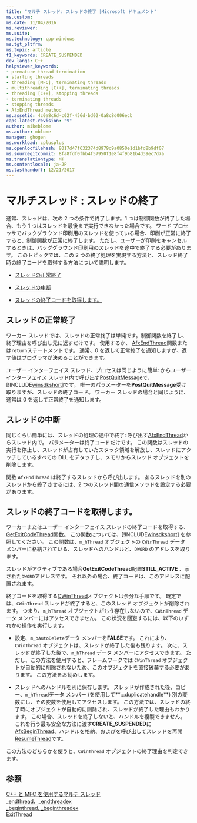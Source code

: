 ```yaml
---
title: "マルチ スレッド: スレッドの終了 |Microsoft ドキュメント"
ms.custom: 
ms.date: 11/04/2016
ms.reviewer: 
ms.suite: 
ms.technology: cpp-windows
ms.tgt_pltfrm: 
ms.topic: article
f1_keywords: CREATE_SUSPENDED
dev_langs: C++
helpviewer_keywords:
- premature thread termination
- starting threads
- threading [MFC], terminating threads
- multithreading [C++], terminating threads
- threading [C++], stopping threads
- terminating threads
- stopping threads
- AfxEndThread method
ms.assetid: 4c0a8c6d-c02f-456d-bd02-0a8c8d006ecb
caps.latest.revision: "9"
author: mikeblome
ms.author: mblome
manager: ghogen
ms.workload: cplusplus
ms.openlocfilehash: 8017d47f632374d8979d9a0850e1d1bfd8b9df07
ms.sourcegitcommit: 8fa8fdf0fbb4f57950f1e8f4f9b81b4d39ec7d7a
ms.translationtype: MT
ms.contentlocale: ja-JP
ms.lasthandoff: 12/21/2017
---
```

# <a name="multithreading-terminating-threads"></a>マルチスレッド : スレッドの終了
通常、スレッドは、次の 2 つの条件で終了します。1 つは制御関数が終了した場合、もう 1 つはスレッドを最後まで実行できなかった場合です。 ワード プロセッサでバックグラウンド印刷用のスレッドを使っている場合、印刷が正常に終了すると、制御関数が正常に終了します。 ただし、ユーザーが印刷をキャンセルするときは、バッググラウンド印刷用のスレッドを途中で終了する必要があります。 このトピックでは、この 2 つの終了処理を実現する方法と、スレッド終了時の終了コードを取得する方法について説明します。  
  
-   [スレッドの正常終了](#_core_normal_thread_termination)  
  
-   [スレッドの中断](#_core_premature_thread_termination)  
  
-   [スレッドの終了コードを取得します。](#_core_retrieving_the_exit_code_of_a_thread)  
  
##  <a name="_core_normal_thread_termination"></a>スレッドの正常終了  
 ワーカー スレッドでは、スレッドの正常終了は単純です。制御関数を終了し、終了理由を呼び出し元に返すだけです。 使用するか、 [AfxEndThread](../mfc/reference/application-information-and-management.md#afxendthread)関数または`return`ステートメントです。 通常、0 を返して正常終了を通知しますが、返す値はプログラマが決めることができます。  
  
 ユーザー インターフェイス スレッド、プロセスは同じように簡単: からユーザー インターフェイス スレッド内で呼び出す[PostQuitMessage](http://msdn.microsoft.com/library/windows/desktop/ms644945)で、[!INCLUDE[winsdkshort](../atl-mfc-shared/reference/includes/winsdkshort_md.md)]です。 唯一のパラメーターを**PostQuitMessage**受け取りますが、スレッドの終了コード。 ワーカー スレッドの場合と同じように、通常は 0 を返して正常終了を通知します。  
  
##  <a name="_core_premature_thread_termination"></a>スレッドの中断  
 同じくらい簡単には、スレッドの処理の途中で終了: 呼び出す[AfxEndThread](../mfc/reference/application-information-and-management.md#afxendthread)からスレッド内で。 パラメーターは終了コードだけです。 この関数はスレッドの実行を停止し、スレッドが占有していたスタック領域を解放し、スレッドにアタッチしているすべての DLL をデタッチし、メモリからスレッド オブジェクトを削除します。  
  
 関数 `AfxEndThread` は終了するスレッドから呼び出します。 あるスレッドを別のスレッドから終了させるには、2 つのスレッド間の通信メソッドを設定する必要があります。  
  
##  <a name="_core_retrieving_the_exit_code_of_a_thread"></a>スレッドの終了コードを取得します。  
 ワーカーまたはユーザー インターフェイス スレッドの終了コードを取得する、 [GetExitCodeThread](http://msdn.microsoft.com/library/windows/desktop/ms683190)関数。 この関数については、[!INCLUDE[winsdkshort](../atl-mfc-shared/reference/includes/winsdkshort_md.md)] を参照してください。 この関数は、`m_hThread` オブジェクトの `CWinThread` データ メンバーに格納されている、スレッドへのハンドルと、`DWORD` のアドレスを取ります。  
  
 スレッドがアクティブである場合**GetExitCodeThread**配置**STILL_ACTIVE** 、示された`DWORD`アドレスです。 それ以外の場合、終了コードは、このアドレスに配置されます。  
  
 終了コードを取得する[CWinThread](../mfc/reference/cwinthread-class.md)オブジェクトは余分な手順です。 既定では、`CWinThread` スレッドが終了すると、このスレッド オブジェクトが削除されます。 つまり、`m_hThread` オブジェクトがもう存在しないので、`CWinThread` データ メンバーにはアクセスできません。 この状況を回避するには、以下のいずれかの操作を実行します。  
  
-   設定、`m_bAutoDelete`データ メンバーを**FALSE**です。 これにより、`CWinThread` オブジェクトは、スレッドが終了した後も残ります。 次に、スレッドが終了した後で、`m_hThread` データ メンバーにアクセスできます。 ただし、この方法を使用すると、フレームワークでは `CWinThread` オブジェクトが自動的に削除されないため、このオブジェクトを直接破棄する必要があります。 この方法をお勧めします。  
  
-   スレッドへのハンドルを別に保存します。 スレッドが作成された後、コピー、`m_hThread`データ メンバー (を使用して**:::duplicatehandle**) 別の変数にし、その変数を使用してアクセスします。 この方法では、スレッドの終了時にオブジェクトが自動的に削除され、スレッドが終了した理由もわかります。 この場合、スレッドを終了しないと、ハンドルを複製できません。 これを行う最も安全な方法に渡す**CREATE_SUSPENDED**に[AfxBeginThread](../mfc/reference/application-information-and-management.md#afxbeginthread)、ハンドルを格納、およびを呼び出してスレッドを再開[ResumeThread](../topic/../mfc/reference/cwinthread-class.md#resumethread)です。  
  
 この方法のどちらかを使うと、`CWinThread` オブジェクトの終了理由を判定できます。  
  
## <a name="see-also"></a>参照  
 [C++ と MFC を使用するマルチ スレッド](../parallel/multithreading-with-cpp-and-mfc.md)   
 [_endthread、_endthreadex](../c-runtime-library/reference/endthread-endthreadex.md)   
 [_beginthread, _beginthreadex](../c-runtime-library/reference/beginthread-beginthreadex.md)   
 [ExitThread](http://msdn.microsoft.com/library/windows/desktop/ms682659)